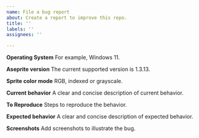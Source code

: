 ```yaml
---
name: File a bug report
about: Create a report to improve this repo.
title: ''
labels: ''
assignees: ''

---
```


**Operating System**
For example, Windows 11.

**Aseprite version**
The current supported version is 1.3.13.

**Sprite color mode**
RGB, indexed or grayscale.

**Current behavior**
A clear and concise description of current behavior.

**To Reproduce**
Steps to reproduce the behavior.

**Expected behavior**
A clear and concise description of expected behavior.

**Screenshots**
Add screenshots to illustrate the bug.
